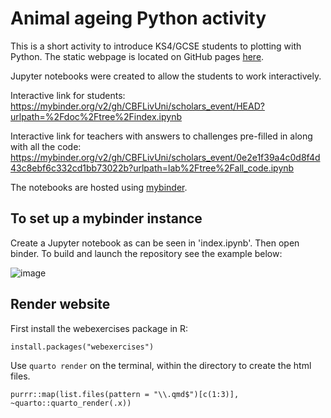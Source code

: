# Animal ageing Python activity

This is a short activity to introduce KS4/GCSE students to plotting with Python. The static webpage is located on GitHub pages [here](https://cbflivuni.github.io/animal_ageing/index.html). 

Jupyter notebooks were created to allow the students to work interactively.

Interactive link for students:
https://mybinder.org/v2/gh/CBFLivUni/scholars_event/HEAD?urlpath=%2Fdoc%2Ftree%2Findex.ipynb
 
Interactive link for teachers with answers to challenges pre-filled in along with all the code:
https://mybinder.org/v2/gh/CBFLivUni/scholars_event/0e2e1f39a4c0d8f4d43c8ebf6c332cd1bb73022b?urlpath=lab%2Ftree%2Fall_code.ipynb

The notebooks are hosted using [mybinder](https://mybinder.org/).

## To set up a mybinder instance

Create a Jupyter notebook as can be seen in 'index.ipynb'. Then open binder. To build and launch the repository see the example below:

![image](https://github.com/CBFLivUni/scholars_event/blob/main/images/binder_example.png)
 

## Render website

First install the webexercises package in R:
```
install.packages("webexercises")
```

Use `quarto render` on the terminal, within the directory to create the html files.

```
purrr::map(list.files(pattern = "\\.qmd$")[c(1:3)], ~quarto::quarto_render(.x))
```
